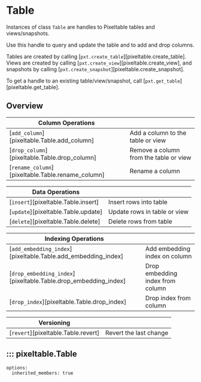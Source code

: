 # Table

Instances of class `Table` are handles to Pixeltable tables and views/snapshots.

Use this handle to query and update the table and to add and drop columns.

Tables are created by calling [`pxt.create_table`][pixeltable.create_table].
Views are created by calling [`pxt.create_view`][pixeltable.create_view], and snapshots by calling
[`pxt.create_snapshot`][pixeltable.create_snapshot].

To get a handle to an existing table/view/snapshot, call [`pxt.get_table`][pixeltable.get_table].

## Overview

| Column Operations                                  |                                        |
|----------------------------------------------------|----------------------------------------|
| [`add_column`][pixeltable.Table.add_column]        | Add a column to the table or view      |
| [`drop_column`][pixeltable.Table.drop_column]      | Remove a column from the table or view |
| [`rename_column`][pixeltable.Table.rename_column]  | Rename a column                        |

| Data Operations                       |                              |
|---------------------------------------|------------------------------|
| [`insert`][pixeltable.Table.insert]   | Insert rows into table       |
| [`update`][pixeltable.Table.update]   | Update rows in table or view |
| [`delete`][pixeltable.Table.delete]   | Delete rows from table       |

| Indexing Operations                                             |                                  |
|-----------------------------------------------------------------|----------------------------------|
| [`add_embedding_index`][pixeltable.Table.add_embedding_index]   | Add embedding index on column    |
| [`drop_embedding_index`][pixeltable.Table.drop_embedding_index] | Drop embedding index from column |
| [`drop_index`][pixeltable.Table.drop_index]                     | Drop index from column           |

| Versioning                            |                        |
|---------------------------------------|------------------------|
| [`revert`][pixeltable.Table.revert]   | Revert the last change |

## ::: pixeltable.Table

    options:
      inherited_members: true
